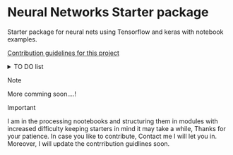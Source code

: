# Neural Networks Starter package
Starter package for neural nets using Tensorflow and keras with notebook examples.

[Contribution guidelines for this project](docs/CONTRIBUTING.md)

<details>
  <summary> TO DO list </summary>
- [x] Add initial files
- [x] Add module1 first basic example movie review model and save.
- [ ] Add contibution guidelines
- [ ] Add detailed todo list
- [ ] Add documents
- [ ] Add modules and examples with increasing difficulty.
- [ ] Add delight to the experience when all tasks are complete :tada:
</details>

> [!NOTE]
More comming soon....!

> [!IMPORTANT]
I am in the processing nootebooks and structuring them in modules with increased difficulty keeping starters in mind it may take a while, Thanks for your patience.
In case you like to contribute, Contact me I  will let you in. Moreover,
I will update the contrribution guidlines soon.
